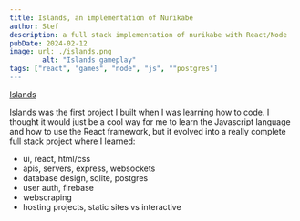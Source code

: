 ```yaml
---
title: Islands, an implementation of Nurikabe
author: Stef
description: a full stack implementation of nurikabe with React/Node
pubDate: 2024-02-12
image: url: ./islands.png
        alt: "Islands gameplay"
tags: ["react", "games", "node", "js", ""postgres"]
---
```


[Islands](https://islands-94307.web.app)

Islands was the first project I built when I was learning how to code. I thought it would just be a cool way for me to learn the Javascript language and how to use the React framework, but it evolved into a really complete full stack project where I learned:
- ui, react, html/css
- apis, servers, express, websockets
- database design, sqlite, postgres
- user auth, firebase
- webscraping
- hosting projects, static sites vs interactive

